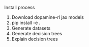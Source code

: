 
Install process

1. Download dopamine-rl jax models
2. pip install -e .
3. Generate datasets
4. Generate decision trees
5. Explain decision trees